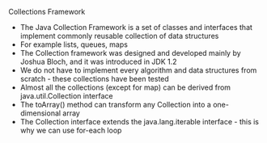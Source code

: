 
Collections Framework

* The Java Collection Framework is a set of classes and interfaces that implement commonly reusable
collection of data structures
* For example lists, queues, maps
* The Collection framework was designed and developed mainly by Joshua Bloch, and it was introduced
in JDK 1.2
* We do not have to implement every algorithm and data structures from scratch - these collections 
have been tested
* Almost all the collections (except for map) can be derived from java.util.Collection interface
* The toArray() method can transform any Collection into a one-dimensional array
* The Collection interface extends the java.lang.iterable interface - this is why we can use
for-each loop

